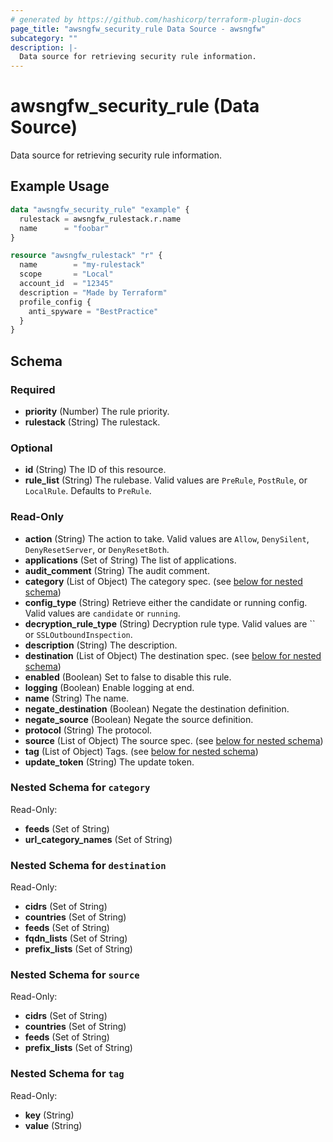 ```yaml
---
# generated by https://github.com/hashicorp/terraform-plugin-docs
page_title: "awsngfw_security_rule Data Source - awsngfw"
subcategory: ""
description: |-
  Data source for retrieving security rule information.
---
```


# awsngfw_security_rule (Data Source)

Data source for retrieving security rule information.

## Example Usage

```terraform
data "awsngfw_security_rule" "example" {
  rulestack = awsngfw_rulestack.r.name
  name      = "foobar"
}

resource "awsngfw_rulestack" "r" {
  name        = "my-rulestack"
  scope       = "Local"
  account_id  = "12345"
  description = "Made by Terraform"
  profile_config {
    anti_spyware = "BestPractice"
  }
}
```

<!-- schema generated by tfplugindocs -->
## Schema

### Required

- **priority** (Number) The rule priority.
- **rulestack** (String) The rulestack.

### Optional

- **id** (String) The ID of this resource.
- **rule_list** (String) The rulebase. Valid values are `PreRule`, `PostRule`, or `LocalRule`. Defaults to `PreRule`.

### Read-Only

- **action** (String) The action to take. Valid values are `Allow`, `DenySilent`, `DenyResetServer`, or `DenyResetBoth`.
- **applications** (Set of String) The list of applications.
- **audit_comment** (String) The audit comment.
- **category** (List of Object) The category spec. (see [below for nested schema](#nestedatt--category))
- **config_type** (String) Retrieve either the candidate or running config. Valid values are `candidate` or `running`.
- **decryption_rule_type** (String) Decryption rule type. Valid values are `` or `SSLOutboundInspection`.
- **description** (String) The description.
- **destination** (List of Object) The destination spec. (see [below for nested schema](#nestedatt--destination))
- **enabled** (Boolean) Set to false to disable this rule.
- **logging** (Boolean) Enable logging at end.
- **name** (String) The name.
- **negate_destination** (Boolean) Negate the destination definition.
- **negate_source** (Boolean) Negate the source definition.
- **protocol** (String) The protocol.
- **source** (List of Object) The source spec. (see [below for nested schema](#nestedatt--source))
- **tag** (List of Object) Tags. (see [below for nested schema](#nestedatt--tag))
- **update_token** (String) The update token.

<a id="nestedatt--category"></a>
### Nested Schema for `category`

Read-Only:

- **feeds** (Set of String)
- **url_category_names** (Set of String)


<a id="nestedatt--destination"></a>
### Nested Schema for `destination`

Read-Only:

- **cidrs** (Set of String)
- **countries** (Set of String)
- **feeds** (Set of String)
- **fqdn_lists** (Set of String)
- **prefix_lists** (Set of String)


<a id="nestedatt--source"></a>
### Nested Schema for `source`

Read-Only:

- **cidrs** (Set of String)
- **countries** (Set of String)
- **feeds** (Set of String)
- **prefix_lists** (Set of String)


<a id="nestedatt--tag"></a>
### Nested Schema for `tag`

Read-Only:

- **key** (String)
- **value** (String)


